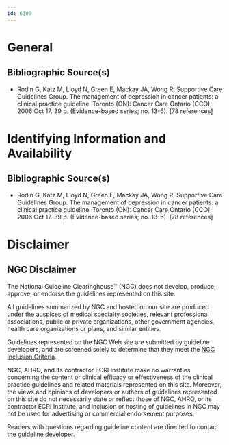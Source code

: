 ```yaml
---
id: 6309
---
```


# General

## Bibliographic Source(s)

- Rodin G, Katz M, Lloyd N, Green E, Mackay JA, Wong R, Supportive Care Guidelines Group. The management of depression in cancer patients: a clinical practice guideline. Toronto (ON): Cancer Care Ontario (CCO); 2006 Oct 17. 39 p. (Evidence-based series; no. 13-6). [78 references]

# Identifying Information and Availability

## Bibliographic Source(s)

- Rodin G, Katz M, Lloyd N, Green E, Mackay JA, Wong R, Supportive Care Guidelines Group. The management of depression in cancer patients: a clinical practice guideline. Toronto (ON): Cancer Care Ontario (CCO); 2006 Oct 17. 39 p. (Evidence-based series; no. 13-6). [78 references]

# Disclaimer

## NGC Disclaimer

The National Guideline Clearinghouse™ (NGC) does not develop, produce, approve, or endorse the guidelines represented on this site.

All guidelines summarized by NGC and hosted on our site are produced under the auspices of medical specialty societies, relevant professional associations, public or private organizations, other government agencies, health care organizations or plans, and similar entities.

Guidelines represented on the NGC Web site are submitted by guideline developers, and are screened solely to determine that they meet the [NGC Inclusion Criteria](/help-and-about/summaries/inclusion-criteria).

NGC, AHRQ, and its contractor ECRI Institute make no warranties concerning the content or clinical efficacy or effectiveness of the clinical practice guidelines and related materials represented on this site. Moreover, the views and opinions of developers or authors of guidelines represented on this site do not necessarily state or reflect those of NGC, AHRQ, or its contractor ECRI Institute, and inclusion or hosting of guidelines in NGC may not be used for advertising or commercial endorsement purposes.

Readers with questions regarding guideline content are directed to contact the guideline developer.


